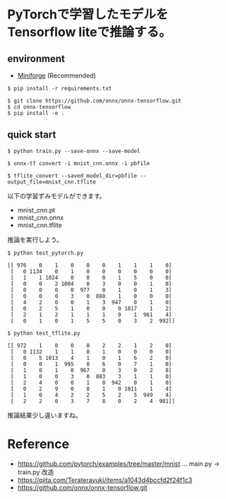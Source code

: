 # PyTorchで学習したモデルをTensorflow liteで推論する。

## environment

- [Miniforge](https://github.com/conda-forge/miniforge)  (Recommended)

```
$ pip install -r requirements.txt

$ git clone https://github.com/onnx/onnx-tensorflow.git
$ cd onnx-tensorflow
$ pip install -e .
```

## quick start


```
$ python train.py --save-onnx --save-model

$ onnx-tf convert -i mnist_cnn.onnx -i pbfile

$ tflite_convert --saved_model_dir=pbfile --output_file=mnist_cnn.tflite
```

以下の学習ずみモデルができます。

- mnist_cnn.pt
- mnist_cnn.onnx
- mnist_cnn.tflite

推論を実行しよう。

```
$ python test_pytorch.py

[[ 976    0    1    0    0    0    1    1    1    0]
 [   0 1134    0    1    0    0    0    0    0    0]
 [   1    1 1024    0    0    0    1    5    0    0]
 [   0    0    2 1004    0    3    0    0    1    0]
 [   0    0    0    0  977    0    1    0    1    3]
 [   0    0    0    3    0  888    1    0    0    0]
 [   4    2    0    0    1    3  947    0    1    0]
 [   0    2    5    1    0    0    0 1017    1    2]
 [   2    1    2    1    1    1    0    1  961    4]
 [   0    1    0    1    5    5    0    3    2  992]]
```

```
$ python test_tflite.py

[[ 972    1    0    0    0    2    2    1    2    0]
 [   0 1132    1    1    0    1    0    0    0    0]
 [   0    5 1013    4    1    0    1    6    2    0]
 [   0    0    1  995    0    6    0    7    1    0]
 [   1    0    1    0  967    0    3    0    2    8]
 [   1    0    0    3    0  883    3    1    1    0]
 [   2    4    0    0    1    8  942    0    1    0]
 [   0    2    9    0    0    1    0 1011    1    4]
 [   1    0    4    2    2    5    2    5  949    4]
 [   2    2    0    3    7    8    0    2    4  981]]
```

推論結果少し違いますね。
 
# Reference

- https://github.com/pytorch/examples/tree/master/mnist ... main.py -> train.py 改造
- https://qiita.com/Teraterayuki/items/a1043d4bccfd2f24f1c3
- https://github.com/onnx/onnx-tensorflow.git
